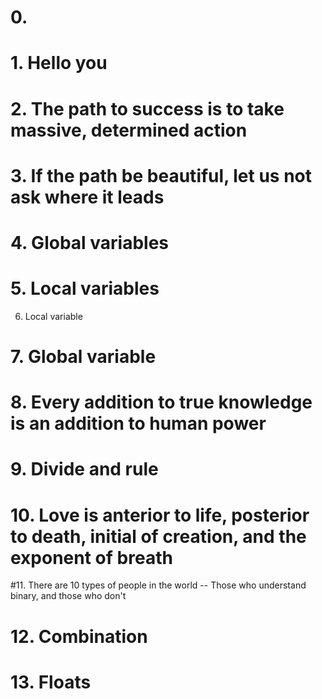 # 0. <o> 
# 1. Hello you
# 2. The path to success is to take massive, determined action
# 3. If the path be beautiful, let us not ask where it leads
# 4. Global variables
# 5. Local variables
6. Local variable
# 7. Global variable
# 8. Every addition to true knowledge is an addition to human power
# 9. Divide and rule
# 10. Love is anterior to life, posterior to death, initial of creation, and the exponent of breath
#11. There are 10 types of people in the world -- Those who understand binary, and those who don't
# 12. Combination
# 13. Floats
